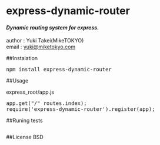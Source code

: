 express-dynamic-router
======================

#### *Dynamic routing system for express.*


author : Yuki Takei(MikeTOKYO)  
email : yuki@miketokyo.com  

##Instalation
<pre>
npm install express-dynamic-router
</pre>

##Usage

express_root/app.js
<pre>
app.get("/" routes.index);
require('express-dynamic-router').register(app);
</pre>


##Runing tests
<pre>
</pre>


##License
BSD
